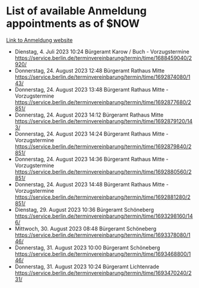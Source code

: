 # List of available Anmeldung appointments as of $NOW
[Link to Anmeldung website](https://service.berlin.de/terminvereinbarung/termin/tag.php?termin=1&anliegen[]=120686&dienstleisterlist=122210,122217,327316,122219,327312,122227,327314,122231,327346,122243,327348,122254,122252,329742,122260,329745,122262,329748,122271,327278,122273,327274,122277,327276,330436,122280,327294,122282,327290,122284,327292,122291,327270,122285,327266,122286,327264,122296,327268,150230,329760,122297,327286,122294,327284,122312,329763,122314,329775,122304,327330,122311,327334,122309,327332,317869,122281,327352,122279,329772,122283,122276,327324,122274,327326,122267,329766,122246,327318,122251,327320,122257,327322,122208,327298,122226,327300&herkunft=http%3A%2F%2Fservice.berlin.de%2Fdienstleistung%2F120686%2F)
- Dienstag, 4. Juli 2023 10:24 Bürgeramt Karow / Buch - Vorzugstermine https://service.berlin.de/terminvereinbarung/termin/time/1688459040/2920/
- Donnerstag, 24. August 2023 12:48 Bürgeramt Rathaus Mitte https://service.berlin.de/terminvereinbarung/termin/time/1692874080/143/
- Donnerstag, 24. August 2023 13:48 Bürgeramt Rathaus Mitte - Vorzugstermine https://service.berlin.de/terminvereinbarung/termin/time/1692877680/2851/
- Donnerstag, 24. August 2023 14:12 Bürgeramt Rathaus Mitte https://service.berlin.de/terminvereinbarung/termin/time/1692879120/143/
- Donnerstag, 24. August 2023 14:24 Bürgeramt Rathaus Mitte - Vorzugstermine https://service.berlin.de/terminvereinbarung/termin/time/1692879840/2851/
- Donnerstag, 24. August 2023 14:36 Bürgeramt Rathaus Mitte - Vorzugstermine https://service.berlin.de/terminvereinbarung/termin/time/1692880560/2851/
- Donnerstag, 24. August 2023 14:48 Bürgeramt Rathaus Mitte - Vorzugstermine https://service.berlin.de/terminvereinbarung/termin/time/1692881280/2851/
- Dienstag, 29. August 2023 10:36 Bürgeramt Schöneberg https://service.berlin.de/terminvereinbarung/termin/time/1693298160/146/
- Mittwoch, 30. August 2023 08:48 Bürgeramt Schöneberg https://service.berlin.de/terminvereinbarung/termin/time/1693378080/146/
- Donnerstag, 31. August 2023 10:00 Bürgeramt Schöneberg https://service.berlin.de/terminvereinbarung/termin/time/1693468800/146/
- Donnerstag, 31. August 2023 10:24 Bürgeramt Lichtenrade https://service.berlin.de/terminvereinbarung/termin/time/1693470240/231/
